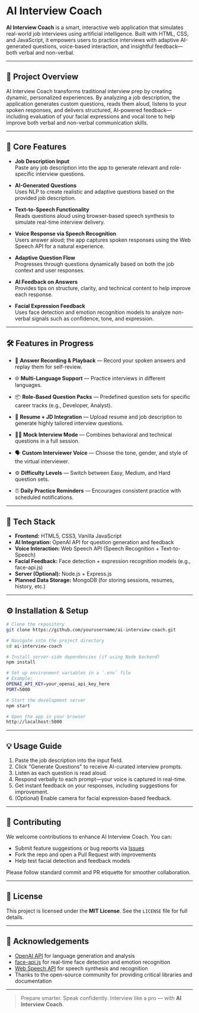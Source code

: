 # AI Interview Coach

**AI Interview Coach** is a smart, interactive web application that simulates real-world job interviews using artificial intelligence. Built with HTML, CSS, and JavaScript, it empowers users to practice interviews with adaptive AI-generated questions, voice-based interaction, and insightful feedback—both verbal and non-verbal.

---

## 🚀 Project Overview

AI Interview Coach transforms traditional interview prep by creating dynamic, personalized experiences. By analyzing a job description, the application generates custom questions, reads them aloud, listens to your spoken responses, and delivers structured, AI-powered feedback—including evaluation of your facial expressions and vocal tone to help improve both verbal and non-verbal communication skills.

---

## 🧠 Core Features

- **Job Description Input**  
  Paste any job description into the app to generate relevant and role-specific interview questions.

- **AI-Generated Questions**  
  Uses NLP to create realistic and adaptive questions based on the provided job description.

- **Text-to-Speech Functionality**  
  Reads questions aloud using browser-based speech synthesis to simulate real-time interview delivery.

- **Voice Response via Speech Recognition**  
  Users answer aloud; the app captures spoken responses using the Web Speech API for a natural experience.

- **Adaptive Question Flow**  
  Progresses through questions dynamically based on both the job context and user responses.

- **AI Feedback on Answers**  
  Provides tips on structure, clarity, and technical content to help improve each response.

- **Facial Expression Feedback**  
  Uses face detection and emotion recognition models to analyze non-verbal signals such as confidence, tone, and expression.

---

## 🛠️ Features in Progress

- 🎥 **Answer Recording & Playback** — Record your spoken answers and replay them for self-review.

- 🌐 **Multi-Language Support** — Practice interviews in different languages.

- 📦 **Role-Based Question Packs** — Predefined question sets for specific career tracks (e.g., Developer, Analyst).

- 📄 **Resume + JD Integration** — Upload resume and job description to generate highly tailored interview questions.

- 🧑‍⚖️ **Mock Interview Mode** — Combines behavioral and technical questions in a full session.

- 🗣️ **Custom Interviewer Voice** — Choose the tone, gender, and style of the virtual interviewer.

- ⚙️ **Difficulty Levels** — Switch between Easy, Medium, and Hard question sets.

- ⏰ **Daily Practice Reminders** — Encourages consistent practice with scheduled notifications.

---

## 🧰 Tech Stack

- **Frontend:** HTML5, CSS3, Vanilla JavaScript  
- **AI Integration:** OpenAI API for question generation and feedback  
- **Voice Interaction:** Web Speech API (Speech Recognition + Text-to-Speech)  
- **Facial Feedback:** Face detection + expression recognition models (e.g., face-api.js)  
- **Server (Optional):** Node.js + Express.js  
- **Planned Data Storage:** MongoDB (for storing sessions, resumes, history, etc.)

---

## ⚙️ Installation & Setup

```bash
# Clone the repository
git clone https://github.com/yourusername/ai-interview-coach.git

# Navigate into the project directory
cd ai-interview-coach

# Install server-side dependencies (if using Node backend)
npm install

# Set up environment variables in a `.env` file
# Example:
OPENAI_API_KEY=your_openai_api_key_here
PORT=5000

# Start the development server
npm start

# Open the app in your browser
http://localhost:5000
```

---

## 💡 Usage Guide

1. Paste the job description into the input field.
2. Click "Generate Questions" to receive AI-curated interview prompts.
3. Listen as each question is read aloud.
4. Respond verbally to each prompt—your voice is captured in real-time.
5. Get instant feedback on your responses, including suggestions for improvement.
6. (Optional) Enable camera for facial expression-based feedback.

---

## 🤝 Contributing

We welcome contributions to enhance AI Interview Coach. You can:

- Submit feature suggestions or bug reports via [Issues](https://github.com/yourusername/ai-interview-coach/issues)
- Fork the repo and open a Pull Request with improvements
- Help test facial detection and feedback models

Please follow standard commit and PR etiquette for smoother collaboration.

---

## 📄 License

This project is licensed under the **MIT License**. See the `LICENSE` file for full details.

---

## 🙏 Acknowledgements

- [OpenAI API](https://openai.com) for language generation and analysis  
- [face-api.js](https://github.com/justadudewhohacks/face-api.js) for real-time face detection and emotion recognition  
- [Web Speech API](https://developer.mozilla.org/en-US/docs/Web/API/Web_Speech_API) for speech synthesis and recognition  
- Thanks to the open-source community for providing critical libraries and documentation

---

> Prepare smarter. Speak confidently. Interview like a pro — with **AI Interview Coach**.

